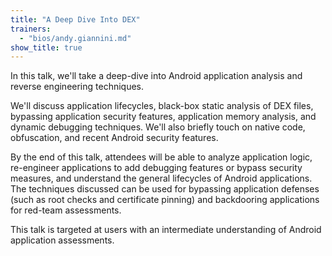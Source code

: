 ```yaml
---
title: "A Deep Dive Into DEX"
trainers:
  - "bios/andy.giannini.md"
show_title: true
---
```

In this talk, we'll take a deep-dive into Android application analysis and reverse engineering techniques.

We'll discuss application lifecycles, black-box static analysis of DEX files, bypassing application security features, application memory analysis, and dynamic debugging techniques. We'll also briefly touch on native code, obfuscation, and recent Android security features.

By the end of this talk, attendees will be able to analyze application logic, re-engineer applications to add debugging features or bypass security measures, and understand the general lifecycles of Android applications. The techniques discussed can be used for bypassing application defenses (such as root checks and certificate pinning) and backdooring applications for red-team assessments.

This talk is targeted at users with an intermediate understanding of Android application assessments.